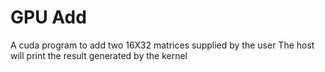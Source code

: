 GPU Add
===================

A cuda program to add two 16X32 matrices supplied by the user
The host will print the result generated by the kernel